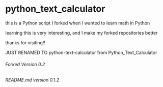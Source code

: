 # python_text_calculator


this is a Python script I forked when I wanted to learn math in Python

learning this is very interesting, and I make my forked repositories better

thanks for visiting!! 


JUST RENAMED TO python-text-calculator from Python_Text_Calculator


###### Forked Version 0.2
###### README.md version 0.1.2
